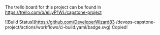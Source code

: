 The trello board for this project can be found in https://trello.com/b/eiLyP1WL/capstone-project


![Build Status](https://github.com/DeveloperWizard83
/devops-capstone-project/actions/workflows/ci-build.yaml/badge.svg)
Copied!
